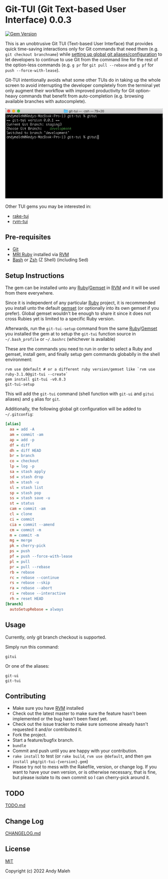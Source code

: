 # Git-TUI (Git Text-based User Interface) 0.0.3
[![Gem Version](https://badge.fury.io/rb/git-tui.svg)](https://badge.fury.io/rb/git-tui)

This is an unobtrusive Git TUI (Text-based User Interface) that provides quick time-saving interactions only for Git commands that need them (e.g. `git checkout branchname`) while [setting up global git aliases/configuration](#setup-instructions) to let developers to continue to use Git from the command line for the rest of the option-less commands (e.g. `g pr` for `git pull --rebase` and `g pf` for `push --force-with-lease`).

Git-TUI intentionally avoids what some other TUIs do in taking up the whole screen to avoid interrupting the developer completely from the terminal yet only augment their workflow with improved productivity for Git option-heavy commands that benefit from auto-completion (e.g. browsing available branches with autocomplete).

![GIT TUI DEMO](git-tui-demo.gif)

Other TUI gems you may be interested in:
- [rake-tui](https://github.com/AndyObtiva/rake-tui)
- [rvm-tui](https://github.com/AndyObtiva/rvm-tui)

## Pre-requisites

- [Git](https://git-scm.com/downloads)
- [MRI Ruby](https://www.ruby-lang.org/en/) installed via [RVM](https://rvm.io)
- [Bash](https://www.gnu.org/software/bash/) or [Zsh](http://zsh.sourceforge.net/) (Z Shell) (including Sed)

## Setup Instructions

The gem can be installed unto any [Ruby](https://rvm.io/rubies/installing)/[Gemset](https://rvm.io/gemsets/basics) in [RVM](https://rvm.io) and it will be used from there everywhere.

Since it is independent of any particular [Ruby](https://www.ruby-lang.org/en/) project, it is recommended you install unto the default [gemset](https://rvm.io/gemsets/basics) (or optionally into its own gemset if you prefer). Global gemset wouldn't be enough to share it since it does not cross Rubies yet is limited to a specific Ruby version.

Afterwards, run the `git-tui-setup` command from the same [Ruby](https://rvm.io/rubies/installing)/[Gemset](https://rvm.io/gemsets/basics) you installed the gem at to setup the `git-tui` function source in `~/.bash_profile` or `~/.bashrc` (whichever is available)

These are the commands you need to run in order to select a Ruby and gemset, install gem, and finally setup gem commands globablly in the shell environment:

```
rvm use @default # or a different ruby version/gemset like `rvm use ruby-3.1.0@git-tui --create`
gem install git-tui -v0.0.3
git-tui-setup
```

This will add the `git-tui` command (shell function with `git-ui` and `gitui` aliases) and `g` alias for `git`.

Additionally, the following global git configuration will be added to `~/.gitconfig`:

```ini
[alias]
  aa = add -A
  am = commit -am
  ap = add -p
  df = diff
  dh = diff HEAD
  br = branch
  co = checkout
  lp = log -p
  sa = stash apply
  sd = stash drop
  sh = stash -u
  sl = stash list
  sp = stash pop
  ss = stash save -u
  st = status
  cam = commit -am
  cl = clone
  ci = commit
  cia = commit --amend
  cm = commit -m
  m = commit -m
  mg = merge
  pk = cherry-pick
  ps = push
  pf = push --force-with-lease
  pl = pull
  pr = pull --rebase
  rb = rebase
  rc = rebase --continue
  rs = rebase --skip
  ra = rebase --abort
  ri = rebase --interactive
  rh = reset HEAD
[branch]
  autoSetupRebase = always
```

## Usage

Currently, only git branch checkout is supported.

Simply run this command:

```
gitui
```

Or one of the aliases:

```
git-ui
git-tui
```

## Contributing

-   Make sure you have [RVM](https://rvm.io) installed
-   Check out the latest master to make sure the feature hasn't been
    implemented or the bug hasn't been fixed yet.
-   Check out the issue tracker to make sure someone already hasn't
    requested it and/or contributed it.
-   Fork the project.
-   Start a feature/bugfix branch.
-   `bundle`
-   Commit and push until you are happy with your contribution.
-   `rake install` to test (or `rake build`, `rvm use @default`, and then `gem install pkg/git-tui-{version}.gem`)
-   Please try not to mess with the Rakefile, version, or change log. If
    you want to have your own version, or is otherwise necessary, that
    is fine, but please isolate to its own commit so I can cherry-pick
    around it.

## TODO

[TODO.md](TODO.md)

## Change Log

[CHANGELOG.md](CHANGELOG.md)

## License

[MIT](LICENSE.txt)

Copyright (c) 2022 Andy Maleh

